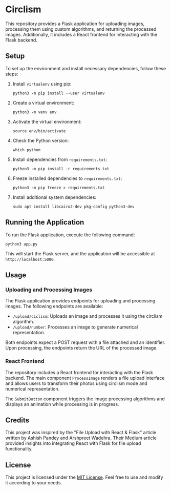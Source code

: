 # Circlism

This repository provides a Flask application for uploading images, processing them using custom algorithms, and returning the processed images. Additionally, it includes a React frontend for interacting with the Flask backend.

## Setup

To set up the environment and install necessary dependencies, follow these steps:

1. Install `virtualenv` using pip:

   ```
   python3 -m pip install --user virtualenv
   ```

2. Create a virtual environment:

   ```
   python3 -m venv env
   ```

3. Activate the virtual environment:

   ```
   source env/bin/activate
   ```

4. Check the Python version:

   ```
   which python
   ```

5. Install dependencies from `requirements.txt`:

   ```
   python3 -m pip install -r requirements.txt
   ```

6. Freeze installed dependencies to `requirements.txt`:

   ```
   python3 -m pip freeze > requirements.txt
   ```

7. Install additional system dependencies:

   ```
   sudo apt install libcairo2-dev pkg-config python3-dev
   ```

## Running the Application

To run the Flask application, execute the following command:

```
python3 app.py
```

This will start the Flask server, and the application will be accessible at `http://localhost:5000`.

## Usage

### Uploading and Processing Images

The Flask application provides endpoints for uploading and processing images. The following endpoints are available:

- `/upload/ciclism`: Uploads an image and processes it using the circlism algorithm.
- `/upload/number`: Processes an image to generate numerical representation.

Both endpoints expect a POST request with a file attached and an identifier. Upon processing, the endpoints return the URL of the processed image.

### React Frontend

The repository includes a React frontend for interacting with the Flask backend. The main component `ProcessImage` renders a file upload interface and allows users to transform their photos using circlism mode and numerical representation.

The `SubmitButton` component triggers the image processing algorithms and displays an animation while processing is in progress.

## Credits

This project was inspired by the "File Upload with React & Flask" article written by Ashish Pandey and Arshpreet Wadehra. Their Medium article provided insights into integrating React with Flask for file upload functionality.

## License

This project is licensed under the [MIT License](LICENSE). Feel free to use and modify it according to your needs.
